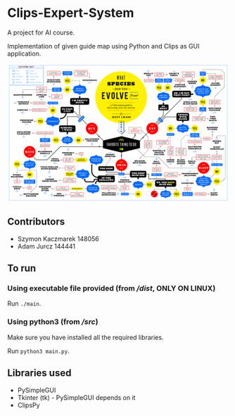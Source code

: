 # Clips-Expert-System
A project for AI course.

Implementation of given guide map using Python and Clips as GUI application.

![Guide map](What-Species-Did-You-Evolve-From.png "What spiecies did you evolve from")

## Contributors
* Szymon Kaczmarek 148056
* Adam Jurcz 144441

## To run

### Using executable file provided (from */dist*, ONLY ON LINUX)
Run `./main`.

### Using python3 (from */src*)
Make sure you have installed all the required libraries.

Run `python3 main.py`.

## Libraries used
- PySimpleGUI
- Tkinter (tk) - PySimpleGUI depends on it
- ClipsPy
